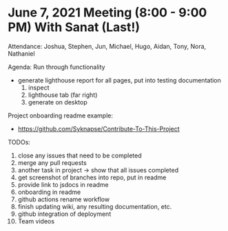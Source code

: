 # June 7, 2021 Meeting (8:00 - 9:00 PM) With Sanat (Last!)
Attendance: Joshua, Stephen, Jun, Michael, Hugo, Aidan, Tony, Nora, Nathaniel

Agenda: Run through functionality

- generate lighthouse report for all pages, put into testing documentation
  1. inspect
  2. lighthouse tab (far right)
  3. generate on desktop

Project onboarding readme example:
- https://github.com/Syknapse/Contribute-To-This-Project

TODOs:
1. close any issues that need to be completed
2. merge any pull requests
3. another task in project -> show that all issues completed
4. get screenshot of branches into repo, put in readme
5. provide link to jsdocs in readme
6. onboarding in readme
7. github actions rename workflow
8. finish updating wiki, any resulting documentation, etc.
9. github integration of deployment
10. Team videos